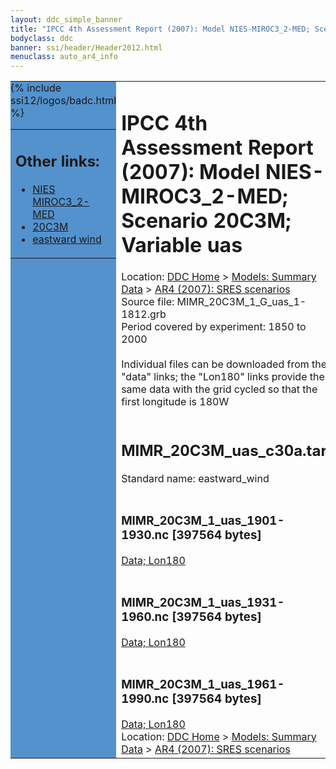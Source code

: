 ```yaml
---
layout: ddc_simple_banner
title: "IPCC 4th Assessment Report (2007): Model NIES-MIROC3_2-MED; Scenario 20C3M; Variable uas"
bodyclass: ddc
banner: ssi/header/Header2012.html
menuclass: auto_ar4_info
---
```



<table width="100%" border="0" cellspacing="0" cellpadding="0" style="border-collapse: collapse;">
<tr style="margin:0;padding:0;border:0;">
<td style="margin:0;padding:0;border:0;height:1pt;width:150pt;background:#5492CD;" valign="top" >

<div id="lh-col2" class="auto_ar4_info">
<table class="menumain" bgcolor="#5492CD" cellspacing="0" width="100%" border="0">
<tr><td>
<h2> Other links:</h2>
<ul>
<li><a href="/auto/ar4/model-NIES-MIROC3_2-MED.html">NIES<br/>MIROC3_2-MED</a></li>
<li><a href="/auto/ar4/scenario-20C3M.html">20C3M</a></li>
<li><a href="/auto/ar4/var-eastward_wind.html">eastward wind</a></li>
</ul>
</td></tr>
{% include ssi12/logos/badc.html %}
</table>
</div>
</td>
<td><h1>IPCC 4th Assessment Report (2007): Model NIES-MIROC3_2-MED; Scenario 20C3M; Variable uas</h1>

<!-- Breadcrumb1 -->
<div id="breadcrumb1" align="left">
Location: <a href="/index.html">DDC Home</a> > <a href="/sim/gcm_clim/">Models: Summary Data</a>
> <a href="/sim/gcm_clim/SRES_AR4/index.html">AR4 (2007): SRES scenarios</a>
</div>
<!-- End of Breadcrumb1 -->Source file: MIMR_20C3M_1_G_uas_1-1812.grb
<br/>
Period covered by experiment: 1850 to 2000<br/>
<br/>Individual files can be downloaded from the "data" links; the "Lon180" links provide the same data
         with the grid cycled so that the first longitude is 180W<br/>
<br/><h2>MIMR_20C3M_uas_c30a.tar</h2>
Standard name: eastward_wind<br>
<br/><h3>MIMR_20C3M_1_uas_1901-1930.nc [397564 bytes]</h3>
<a href="/cgi-bin/downl/ar4_nc/uas/MIMR_20C3M_1_uas_1901-1930.nc">Data; </a><a href="/cgi-bin/downl/ar4_nc/uas/MIMR_20C3M_1_uas_1901-1930.cyto180.nc"> Lon180</a><br/>
<br/><h3>MIMR_20C3M_1_uas_1931-1960.nc [397564 bytes]</h3>
<a href="/cgi-bin/downl/ar4_nc/uas/MIMR_20C3M_1_uas_1931-1960.nc">Data; </a><a href="/cgi-bin/downl/ar4_nc/uas/MIMR_20C3M_1_uas_1931-1960.cyto180.nc"> Lon180</a><br/>
<br/><h3>MIMR_20C3M_1_uas_1961-1990.nc [397564 bytes]</h3>
<a href="/cgi-bin/downl/ar4_nc/uas/MIMR_20C3M_1_uas_1961-1990.nc">Data; </a><a href="/cgi-bin/downl/ar4_nc/uas/MIMR_20C3M_1_uas_1961-1990.cyto180.nc"> Lon180</a><br/>
<!-- Breadcrumb2 -->
<div id="breadcrumb2" align="left">
Location: <a href="/index.html">DDC Home</a> > <a href="/sim/gcm_clim/">Models: Summary Data</a>
> <a href="/sim/gcm_clim/SRES_AR4/index.html">AR4 (2007): SRES scenarios</a>
</div>
<!-- End of Breadcrumb2 --></td></tr></table>
